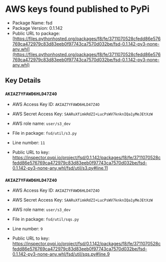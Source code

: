 # AWS keys found published to PyPi

* Package Name: fsd
* Package Version: 0.1.142
* Public URL to package: [https://files.pythonhosted.org/packages/f8/fe/3711070528cfedd86e576769ca472979c83d83eeb0f97743ca7570d032be/fsd-0.1.142-py3-none-any.whl](https://files.pythonhosted.org/packages/f8/fe/3711070528cfedd86e576769ca472979c83d83eeb0f97743ca7570d032be/fsd-0.1.142-py3-none-any.whl)

## Key Details

### `AKIAZ7YFAWD6HLD47Z4O`

* AWS Access Key ID: `AKIAZ7YFAWD6HLD47Z4O`
* AWS Secret Access Key: `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` 
* AWS role name: `user/s3_dev`
* File in package: `fsd/util/s3.py`
* Line number: `11`

* Public URL to key: https://inspector.pypi.io/project/fsd/0.1.142/packages/f8/fe/3711070528cfedd86e576769ca472979c83d83eeb0f97743ca7570d032be/fsd-0.1.142-py3-none-any.whl/fsd/util/s3.py#line.11



### `AKIAZ7YFAWD6HLD47Z4O`

* AWS Access Key ID: `AKIAZ7YFAWD6HLD47Z4O`
* AWS Secret Access Key: `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` 
* AWS role name: `user/s3_dev`
* File in package: `fsd/util/sqs.py`
* Line number: `9`

* Public URL to key: https://inspector.pypi.io/project/fsd/0.1.142/packages/f8/fe/3711070528cfedd86e576769ca472979c83d83eeb0f97743ca7570d032be/fsd-0.1.142-py3-none-any.whl/fsd/util/sqs.py#line.9


